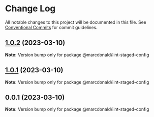 # Change Log

All notable changes to this project will be documented in this file.
See [Conventional Commits](https://conventionalcommits.org) for commit guidelines.

## [1.0.2](https://github.com/marcdonald/js-config/compare/@marcdonald/lint-staged-config@1.0.1...@marcdonald/lint-staged-config@1.0.2) (2023-03-10)

**Note:** Version bump only for package @marcdonald/lint-staged-config

## [1.0.1](https://github.com/marcdonald/js-config/compare/@marcdonald/lint-staged-config@1.0.0...@marcdonald/lint-staged-config@1.0.1) (2023-03-10)

**Note:** Version bump only for package @marcdonald/lint-staged-config

## 0.0.1 (2023-03-10)

**Note:** Version bump only for package @marcdonald/lint-staged-config
